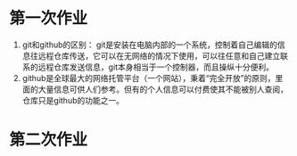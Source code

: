# 第一次作业
1. git和github的区别：
git是安装在电脑内部的一个系统，控制着自己编辑的信息往远程仓库传送，它可以在无网络的情况下使用，可以往任意和自己建立联系的远程仓库发送信息，git本身相当于一个控制器，而且操纵十分便利。
2. github是全球最大的网络托管平台（一个网站），秉着“完全开放”的原则，里面的大量信息可供人们参考。但有的个人信息可以付费使其不能被别人查阅，仓库只是github的功能之一。
# 第二次作业
